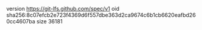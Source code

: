 version https://git-lfs.github.com/spec/v1
oid sha256:8c07efcb2e723f4369d6f557dbe363d2ca9674c6b1cb6620eafbd260cc4607ba
size 36181
